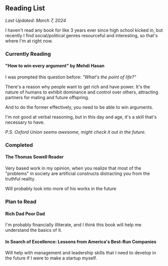 ## Reading List
*Last Updated: March 7, 2024*

I haven't read any book for like 3 years ever since high school kicked in,
but recently I find social/political genres resourceful and interesting, so that's where I'm at right now.

### Currently Reading
#### "How to win every argument" by Mehdi Hasan

I was prompted this question before: *"What's the point of life?"*

There's a reason why people want to get rich and have power.
It's the nature of humans to exhibit dominance and control over others, attracting partners for mating and future offspring.

And to do the former effectively, you need to be able to win arguments.

I'm not good at verbal reasoning, but in this day and age, it's a skill that's necessary to have.

*P.S. Oxford Union seems awesome, might check it out in the future.*

### Completed
#### The Thomas Sowell Reader
Very based work in my opinion, when you realize that most of the "problems" in society are artificial constructs distracting you from the truthful reality.

Will probably look into more of his works in the future

### Plan to Read

#### Rich Dad Poor Dad
I'm probably financially illiterate, and I think this book will help me understand the basics of it.

#### In Search of Excellence: Lessons from America's Best-Run Companies
Will help with management and leadership skills that I need to develop in the future if I were to make a startup myself.